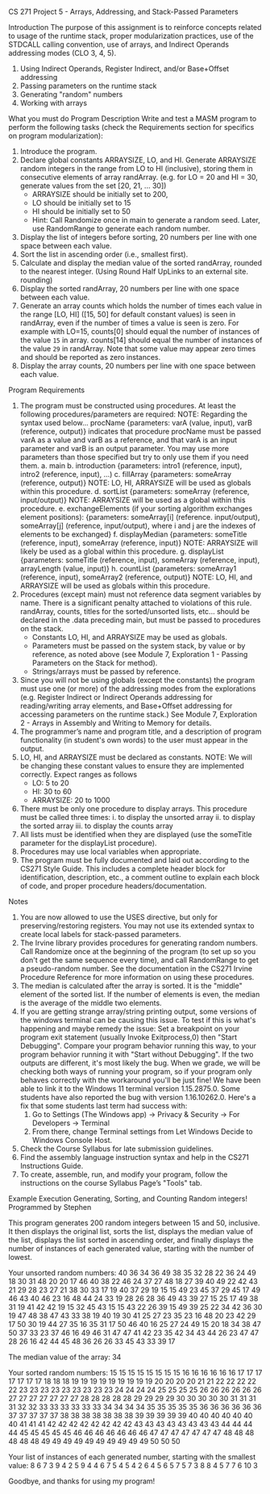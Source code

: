 CS 271 Project 5 - Arrays, Addressing, and Stack-Passed Parameters 

Introduction
The purpose of this assignment is to reinforce concepts related to usage of the runtime stack, proper modularization practices, use of the STDCALL calling convention, use of arrays, and Indirect Operands addressing modes (CLO 3, 4, 5).

1. Using Indirect Operands, Register Indirect, and/or Base+Offset addressing
2. Passing parameters on the runtime stack
3. Generating "random" numbers
4. Working with arrays

What you must do
Program Description
Write and test a MASM program to perform the following tasks (check the Requirements section for specifics on program modularization):

1. Introduce the program.
2. Declare global constants ARRAYSIZE, LO, and HI. Generate ARRAYSIZE random integers in the range from LO to HI (inclusive), storing them in consecutive elements of array randArray. (e.g. for LO = 20 and HI = 30, generate values from the set [20, 21, ... 30]) 
    - ARRAYSIZE should be initially set to 200,
    - LO should be initially set to 15
    - HI should be initially set to 50
    - Hint: Call Randomize once in main to generate a random seed. Later, use RandomRange to generate each random number.
3. Display the list of integers before sorting, 20 numbers per line with one space between each value.
4. Sort the list in ascending order (i.e., smallest first).
5. Calculate and display the median value of the sorted randArray, rounded to the nearest integer. (Using Round Half UpLinks to an external site. rounding)
6. Display the sorted randArray, 20 numbers per line with one space between each value.
7. Generate an array counts which holds the number of times each value in the range [LO, HI] ([15, 50] for default constant values) is seen in randArray, even if the number of times a value is seen is zero.
For example with LO=15, counts[0] should equal the number of instances of the value `15` in array. counts[14] should equal the number of instances of the value `29` in randArray. Note that some value may appear zero times and should be reported as zero instances.
8. Display the array counts, 20 numbers per line with one space between each value.

Program Requirements
1. The program must be constructed using procedures. At least the following procedures/parameters are required:
NOTE: Regarding the syntax used below...
procName {parameters: varA (value, input), varB (reference, output)} indicates that procedure procName must be passed varA as a value and varB as a reference, and that varA is an input parameter and varB is an output parameter. You may use more parameters than those specified but try to only use them if you need them.
   a. main
   b. introduction {parameters: intro1 (reference, input), intro2 (reference, input), ...)
   c. fillArray {parameters: someArray (reference, output)}  NOTE: LO, HI, ARRAYSIZE will be used as globals within this procedure.
   d. sortList {parameters: someArray (reference, input/output)} NOTE: ARRAYSIZE will be used as a global within this procedure.
   e. exchangeElements (if your sorting algorithm exchanges element positions): {parameters: someArray[i] (reference. input/output), someArray[j] (reference, input/output), where i and j are the indexes of elements to be exchanged}
   f. displayMedian {parameters: someTitle (reference, input), someArray (reference, input)} NOTE: ARRAYSIZE will likely be used as a global within this procedure.
   g. displayList {parameters: someTitle (reference, input), someArray (reference, input), arrayLength (value, input)} 
   h. countList {parameters: someArray1 (reference, input), someArray2 (reference, output)} NOTE: LO, HI, and ARRAYSIZE will be used as globals within this procedure.
2. Procedures (except main) must not reference data segment variables by name. There is a significant penalty attached to violations of this rule.  randArray, counts, titles for the sorted/unsorted lists, etc... should be declared in the .data preceding main, but must be passed to procedures on the stack.
    - Constants LO, HI, and ARRAYSIZE may be used as globals. 
    - Parameters must be passed on the system stack, by value or by reference, as noted above (see Module 7, Exploration 1 - Passing Parameters on the Stack for method).
    - Strings/arrays must be passed by reference.
3. Since you will not be using globals (except the constants) the program must use one (or more) of the addressing modes from the explorations (e.g. Register Indirect or Indirect Operands addressing for reading/writing array elements, and Base+Offset addressing for accessing parameters on the runtime stack.)
See Module 7, Exploration 2 - Arrays in Assembly and Writing to Memory for details.
4. The programmer’s name and program title, and a description of program functionality (in student's own words) to the user must appear in the output.
5. LO, HI, and ARRAYSIZE must be declared as constants.
NOTE: We will be changing these constant values to ensure they are implemented correctly. Expect ranges as follows
   - LO: 5 to 20
   - HI: 30 to 60 
   - ARRAYSIZE: 20 to 1000
6. There must be only one procedure to display arrays. This procedure must be called three times:
   i. to display the unsorted array
   ii. to display the sorted array
   iii. to display the counts array
7. All lists must be identified when they are displayed (use the someTitle parameter for the displayList procedure).
8. Procedures may use local variables when appropriate.
9. The program must be fully documented and laid out according to the CS271 Style Guide. This includes a complete header block for identification, description, etc., a comment outline to explain each block of code, and proper procedure headers/documentation.

Notes
1. You are now allowed to use the USES directive, but only for preserving/restoring registers. You may not use its extended syntax to create local labels for stack-passed parameters.
2. The Irvine library provides procedures for generating random numbers. Call Randomize once at the beginning of the program (to set up so you don't get the same sequence every time), and call RandomRange to get a pseudo-random number. See the documentation in the CS271 Irvine Procedure Reference for more information on using these procedures.
3. The median is calculated after the array is sorted. It is the "middle" element of the sorted list. If the number of elements is even, the median is the average of the middle two elements.
4. If you are getting strange array/string printing output, some versions of the windows terminal can be causing this issue. To test if this is what's happening and maybe remedy the issue:
Set a breakpoint on your program exit statement (usually Invoke Exitprocess,0) then "Start Debugging".  Compare your program behavior running this way, to your program behavior running it with "Start without Debugging". If the two outputs are different, it's most likely the bug.  When we grade, we will be checking both ways of running your program, so if your program only behaves correctly with the workaround you'll be just fine! We have been able to link it to the Windows 11 terminal version 1.15.2875.0. Some students have also reported the bug with version 1.16.10262.0.
Here's a fix that some students last term had success with:
   1. Go to Settings (The Windows app) -> Privacy & Security -> For Developers -> Terminal
   2. From there, change Terminal settings from Let Windows Decide to Windows Console Host.
5. Check the Course Syllabus for late submission guidelines.
6. Find the assembly language instruction syntax and help in the CS271 Instructions Guide.
7. To create, assemble, run,  and modify your program, follow the instructions on the course Syllabus Page’s "Tools" tab.

Example Execution
Generating, Sorting, and Counting Random integers!                      Programmed by Stephen

This program generates 200 random integers between 15 and 50, inclusive.
It then displays the original list, sorts the list, displays the median value of the list,
displays the list sorted in ascending order, and finally displays the number of instances
of each generated value, starting with the number of lowest.

Your unsorted random numbers:
40 36 34 36 49 38 35 32 28 22 36 24 49 18 30 31 48 20 20 17
46 40 38 22 46 24 37 27 48 18 27 39 40 49 22 42 43 21 29 28
23 27 21 38 30 33 17 19 40 37 29 19 15 15 49 23 45 37 29 45
17 49 46 43 40 46 23 16 48 44 24 33 19 28 26 28 36 49 43 39
27 15 25 17 49 38 31 19 41 42 42 19 15 32 45 43 15 15 43 22
26 39 15 49 39 25 22 34 42 36 30 19 47 48 38 47 43 33 38 19
40 19 30 41 25 27 23 35 23 16 48 20 23 42 29 17 50 30 19 44
27 35 16 35 31 17 50 46 40 16 25 27 24 49 15 20 18 34 38 47
50 37 33 23 37 46 16 49 46 31 47 47 41 42 23 35 42 34 43 44
26 23 47 47 28 26 16 42 44 45 48 36 26 26 33 45 43 33 39 17

The median value of the array: 34

Your sorted random numbers:
15 15 15 15 15 15 15 15 16 16 16 16 16 16 17 17 17 17 17 17
17 18 18 18 19 19 19 19 19 19 19 19 19 20 20 20 20 21 21 22
22 22 22 22 23 23 23 23 23 23 23 23 23 24 24 24 24 25 25 25
25 26 26 26 26 26 26 27 27 27 27 27 27 27 28 28 28 28 28 29
29 29 29 30 30 30 30 30 31 31 31 31 32 32 33 33 33 33 33 33
34 34 34 34 35 35 35 35 35 36 36 36 36 36 36 37 37 37 37 37
38 38 38 38 38 38 38 39 39 39 39 39 40 40 40 40 40 40 40 41
41 41 42 42 42 42 42 42 42 42 43 43 43 43 43 43 43 43 44 44
44 44 45 45 45 45 45 46 46 46 46 46 46 46 47 47 47 47 47 47
47 48 48 48 48 48 48 49 49 49 49 49 49 49 49 49 49 50 50 50

Your list of instances of each generated number, starting with the smallest value:
8 6 7 3 9 4 2 5 9 4 4 6 7 5 4 5 4 2 6 4
5 6 5 7 5 7 3 8 8 4 5 7 7 6 10 3

Goodbye, and thanks for using my program!

